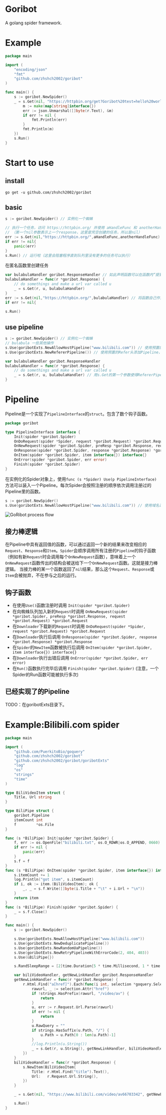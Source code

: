 # Goribot
A golang spider framework.

# Example
```go
package main

import (
    "encoding/json"
    "fmt"
    "github.com/zhshch2002/goribot"
)

func main() {
    s := goribot.NewSpider()
    _ = s.Get(nil, "https://httpbin.org/get?Goribot%20test=hello%20world", func(r *goribot.Response) {
        m := make(map[string]interface{})
        err := json.Unmarshal([]byte(r.Text), &m)
        if err != nil {
            fmt.Println(err)
        }
        fmt.Println(m)
    })
    s.Run()
}
```
# Start to use
## install
```shell
go get -u github.com/zhshch2002/goribot
```
## basic
```Go
s := goribot.NewSpider() // 实例化一个蜘蛛

// 执行一个任务，访问 https://httpbin.org/ 并使用 aHandleFunc 和 anotherHandleFunc 处理结果
// （第一个nil参数表示上一个response，这里是凭空创建的任务，所以是nil）
err := s.Get(nil,"https://httpbin.org/",aHandleFunc,anotherHandleFunc)
if err != nil{
    panic(err)
}
s.Run() // 运行啦（这里会阻塞程序直到队列里没有更多的任务可以执行）
```

在匿名函数里创建任务
```Go
var bulabulaHandler goribot.ResponseHandler // 如此声明函数可以在函数内“提到”自己
bulabulaHandler = func(r *goribot.Response) {
    // do somethings and make a url var called u
    _ = s.Get(r, u, bulabulaHandler)
}
err := s.Get(nil,"https://httpbin.org/",bulabulaHandler) // 将函数自己作为新的任务的回调Handler
if err != nil{
   
s.Run()
```


## use pipeline
```Go
s := goribot.NewSpider() // 实例化一个蜘蛛
// bulabula 一些其他操作
s.Use(goribotExts.NewAllowHostPipeline("www.bilibili.com")) // 使用预置的HOST过滤Pipeline，不满足的任务将不会进入队列
s.Use(goribotExts.NewRefererPipeline()) // 使用预置的Refer头添加Pipeline，也就是s.Get方法里第一个参数的意义。Pipeline会从第一个参数指定的内容添加Refer

var bulabulaHandler goribot.ResponseHandler
bulabulaHandler = func(r *goribot.Response) {
    // do somethings and make a url var called u
    _ = s.Get(r, u, bulabulaHandler) // 用s.Get的第一个参数使得RefererPipeline生效
}
```

# Pipeline
Pipeline是一个实现了`PipelineInterface`的`struct`。包含了数个钩子函数。
```go
package goribot

type PipelineInterface interface {
    Init(spider *goribot.Spider)
    OnDoRequest(spider *Spider, request *goribot.Request) *goribot.Request
    OnNewRequest(spider *goribot.Spider, preResp *goribot.Response, request *goribot.Request) *goribot.Request
    OnResponse(spider *goribot.Spider, response *goribot.Response) *goribot.Response
    OnItem(spider *goribot.Spider, item interface{}) interface{}
    OnError(spider *goribot.Spider, err error)
    Finish(spider *goribot.Spider)
}
```

在实例化的Spider对象上，使用`func (s *Spider) Use(p PipelineInterface)`方法可以装入一个Pipeline。每次Spider会按照注册的顺序依次调用注册过的Pipeline里的函数。
```go
s := goribot.NewSpider()
s.Use(goribotExts.NewAllowHostPipeline("www.bilibili.com")) // 使用域名过滤Pipeline
```
![GoRibot process flow](https://raw.githubusercontent.com/zhshch2002/goribot/master/_doc/GoRibot%20process%20flow.png)

## 接力棒逻辑
在Pipeline中具有返回值的函数，可以通过返回一个新的结果来改变相应的`Request`、`Response`和`Item`。`Spider`会顺序调用所有注册的`Pipeline`的钩子函数（例如有新`Request`时会调用每个`OnNewRequest`函数），意味着上一个`OnNewRequest`函数传出的结构会被送给下一个`OnNewRequest`函数。这就是接力棒逻辑。
当接力棒的某一个函数返回了`nil`结果，那么这个`Request`、`Response`或`Item`会被抛弃，不在参与之后的运行。

## 钩子函数
* 在使用`Use()`函数注册时调用 `Init(spider *goribot.Spider)`
* 在向蜘蛛队列加入新的`Request`时调用 `OnNewRequest(spider *goribot.Spider, preResp *goribot.Response, request *goribot.Request) *goribot.Request`
* 在`Downloader`下载新的`Request`时调用 `OnDoRequest(spider *Spider, request *goribot.Request) *goribot.Request`
* 在`Downloader`执行后调用 `OnResponse(spider *goribot.Spider, response *goribot.Response) *goribot.Response`
* 在`Spider`的`NewItem`函数被执行后调用 `OnItem(spider *goribot.Spider, item interface{}) interface{}`
* 在`Downloader`执行出错后调用 `OnError(spider *goribot.Spider, err error)`
* 在`Run()`函数执行完毕后调用 `Finish(spider *goribot.Spider)` (注意，一个Spider的Run函数可能被执行多次)

## 已经实现了的Pipeline
TODO：在goribotExts目录下。

# Example:Bilibili.com spider
```go
package main

import (
	"github.com/PuerkitoBio/goquery"
	"github.com/zhshch2002/goribot"
	"github.com/zhshch2002/goribot/goribotExts"
	"log"
	"os"
	"strings"
	"time"
)

type BiliVideoItem struct {
	Title, Url string
}

type BiliPipe struct {
	goribot.Pipeline
	itemCount int
	f         *os.File
}

func (s *BiliPipe) Init(spider *goribot.Spider) {
	f, err := os.OpenFile("bilibili.txt", os.O_RDWR|os.O_APPEND, 0660)
	if err != nil {
		panic(err)
	}
	s.f = f
}
func (s *BiliPipe) OnItem(spider *goribot.Spider, item interface{}) interface{} {
	s.itemCount += 1
	log.Println("got item", s.itemCount)
	if i, ok := item.(BiliVideoItem); ok {
		_, _ = s.f.Write([]byte(i.Title + "\t" + i.Url + "\n"))
	}
	return item
}
func (s *BiliPipe) Finish(spider *goribot.Spider) {
	_ = s.f.Close()
}

func main() {
	s := goribot.NewSpider()

	s.Use(goribotExts.NewAllowHostPipeline("www.bilibili.com"))
	s.Use(goribotExts.NewDeduplicatePipeline())
	s.Use(goribotExts.NewRandomUaPipeline())
	s.Use(goribotExts.NewRetryPipelineWithErrorCode(2, 404, 403))
	s.Use(&BiliPipe{})

	s.RandSleepRange = [2]time.Duration{5 * time.Millisecond, 1 * time.Second} //随机延时

	var biliVideoHandler, getNewLinkHandler goribot.ResponseHandler
	getNewLinkHandler = func(r *goribot.Response) {
		r.Html.Find("a[href]").Each(func(i int, selection *goquery.Selection) {
			rawurl, _ := selection.Attr("href")
			if !strings.HasPrefix(rawurl, "/video/av") {
				return
			}
			u, err := r.Request.Url.Parse(rawurl)
			if err != nil {
				return
			}
			u.RawQuery = ""
			if strings.HasSuffix(u.Path, "/") {
				u.Path = u.Path[0 : len(u.Path)-1]
			}
			//log.Println(u.String())
			_ = s.Get(r, u.String(), getNewLinkHandler, biliVideoHandler)
		})
	}
	biliVideoHandler = func(r *goribot.Response) {
		s.NewItem(BiliVideoItem{
			Title: r.Html.Find("title").Text(),
			Url:   r.Request.Url.String(),
		})
	}

	_ = s.Get(nil, "https://www.bilibili.com/video/av66703342", getNewLinkHandler, biliVideoHandler)

	s.Run()
}
```